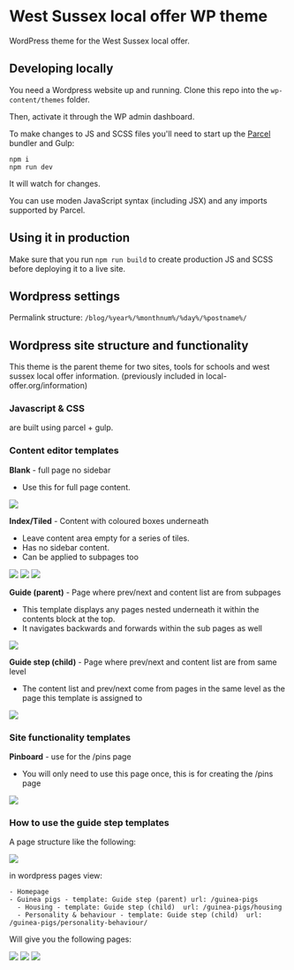 # West Sussex local offer WP theme

WordPress theme for the West Sussex local offer.

## Developing locally

You need a Wordpress website up and running. Clone this repo into the `wp-content/themes` folder.

Then, activate it through the WP admin dashboard.

To make changes to JS and SCSS files you'll need to start up the [Parcel](https://parceljs.org) bundler and Gulp:

```
npm i
npm run dev
```

It will watch for changes.

You can use moden JavaScript syntax (including JSX) and any imports supported by Parcel.

## Using it in production

Make sure that you run `npm run build` to create production JS and SCSS before deploying it to a live site.

## Wordpress settings

Permalink structure: `/blog/%year%/%monthnum%/%day%/%postname%/`

## Wordpress site structure and functionality

This theme is the parent theme for two sites, tools for schools and west sussex local offer information. (previously included in local-offer.org/information)

### Javascript & CSS

are built using parcel + gulp.

### Content editor templates

**Blank** - full page no sidebar

- Use this for full page content.

![](docs/screenshot-template-blank.png)

**Index/Tiled** - Content with coloured boxes underneath

- Leave content area empty for a series of tiles.
- Has no sidebar content.
- Can be applied to subpages too

![](docs/screenshot-template-index-tiled-1.png)
![](docs/screenshot-template-index-tiled-2.png)
![](docs/screenshot-template-index-tiled-3.png)

**Guide (parent)** - Page where prev/next and content list are from subpages

- This template displays any pages nested underneath it within the contents block at the top.
- It navigates backwards and forwards within the sub pages as well

![](docs/screenshot-template-guide-parent.png)

**Guide step (child)** - Page where prev/next and content list are from same level

- The content list and prev/next come from pages in the same level as the page this template is assigned to

![](docs/screenshot-template-guide-child.png)

### Site functionality templates

**Pinboard** - use for the /pins page

- You will only need to use this page once, this is for creating the /pins page

![](docs/screenshot-template-pinboard.png)

### How to use the guide step templates

A page structure like the following:

![](docs/guide-step-templates-1.png)

in wordpress pages view:

```
- Homepage
- Guinea pigs - template: Guide step (parent) url: /guinea-pigs
  - Housing - template: Guide step (child)  url: /guinea-pigs/housing
  - Personality & behaviour - template: Guide step (child)  url: /guinea-pigs/personality-behaviour/
```

Will give you the following pages:

![](docs/guide-step-templates-2.png)
![](docs/guide-step-templates-3.png)
![](docs/guide-step-templates-4.png)
